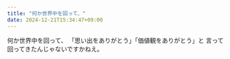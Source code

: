 ```yaml
---
title: "何か世界中を回って、"
date: 2024-12-21T15:34:47+09:00
---
```

何か世界中を回って、
「思い出をありがとう」「価値観をありがとう」と
言って回ってきたんじゃないですかねえ。
